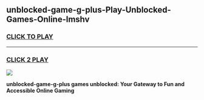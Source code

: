 
## unblocked-game-g-plus-Play-Unblocked-Games-Online-lmshv
<h3>
<a href="https://premium76.site?title=unblocked-game-g-plus&ref=25A">CLICK TO PLAY</a></h3>
<hr>

<h3>
<a href="https://premium76.site?title=unblocked-game-g-plus&ref=25A">CLICK 2 PLAY</a>
  
</h3>

<a href="https://premium76.site?title=unblocked-game-g-plus&ref=25A"><img src="https://clearcache.store/games.png"></a>


**unblocked-game-g-plus games unblocked: Your Gateway to Fun and Accessible Online Gaming**
